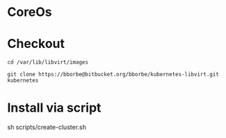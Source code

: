# CoreOs

# Checkout

`cd /var/lib/libvirt/images`

`git clone https://bborbe@bitbucket.org/bborbe/kubernetes-libvirt.git kubernetes`

# Install via script

sh scripts/create-cluster.sh
